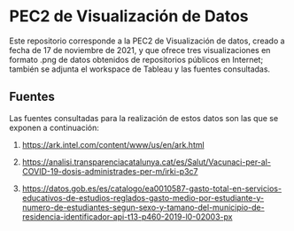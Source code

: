 # PEC2 de Visualización de Datos

Este repositorio corresponde a la PEC2 de Visualización de datos, creado a fecha de 17 de noviembre de 2021, y que ofrece tres visualizaciones en formato .png
de datos obtenidos de repositorios públicos en Internet; también se adjunta el workspace de Tableau y las fuentes consultadas.

## Fuentes

Las fuentes consultadas para la realización de estos datos son las que se exponen a continuación:

1. https://ark.intel.com/content/www/us/en/ark.html

2. https://analisi.transparenciacatalunya.cat/es/Salut/Vacunaci-per-al-COVID-19-dosis-administrades-per-m/irki-p3c7

3. https://datos.gob.es/es/catalogo/ea0010587-gasto-total-en-servicios-educativos-de-estudios-reglados-gasto-medio-por-estudiante-y-numero-de-estudiantes-segun-sexo-y-tamano-del-municipio-de-residencia-identificador-api-t13-p460-2019-l0-02003-px
